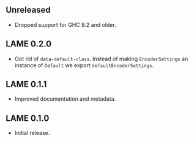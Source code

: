 ## Unreleased

* Dropped support for GHC 8.2 and older.

## LAME 0.2.0

* Got rid of `data-default-class`. Instead of making `EncoderSettings` an
  instance of `Default` we export `defaultEncoderSettings`.

## LAME 0.1.1

* Improved documentation and metadata.

## LAME 0.1.0

* Initial release.
